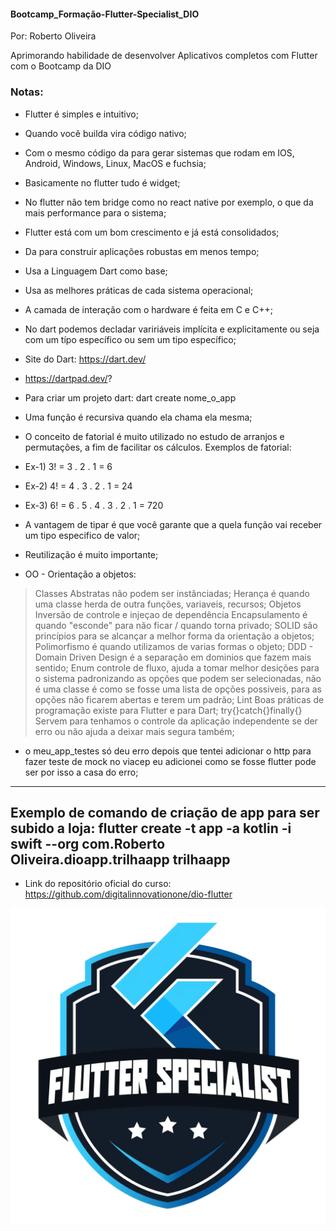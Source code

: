 #### Bootcamp_Formação-Flutter-Specialist_DIO
Por: Roberto Oliveira

Aprimorando habilidade de desenvolver Aplicativos completos com Flutter com o Bootcamp da DIO

### Notas:

* Flutter é simples e intuitivo;
* Quando você builda vira código nativo;
* Com o mesmo código da para gerar sistemas que rodam em IOS, Android, Windows, Linux, MacOS e fuchsia;
* Basicamente no flutter tudo é widget;
* No flutter não tem bridge como no react native por exemplo, o que da mais performance para o sistema;
* Flutter está com um bom crescimento e já está consolidados;
* Da para construir aplicações robustas em menos tempo;
* Usa a Linguagem Dart como base;
* Usa as melhores práticas de cada sistema operacional;
* A camada de interação com o hardware é feita em C e C++;
* No dart podemos decladar variriáveis implícita e explicitamente ou seja com um típo específico ou sem um tipo específico;

* Site do Dart: https://dart.dev/
* https://dartpad.dev/?

* Para criar um projeto dart: dart create nome_o_app

* Uma função é recursiva quando ela chama ela mesma;

* O conceito de fatorial é muito utilizado no estudo de arranjos e permutações, a fim de facilitar os cálculos. Exemplos de fatorial:
* Ex-1) 3! = 3 . 2 . 1 = 6
* Ex-2) 4! = 4 . 3 . 2 . 1 = 24
* Ex-3) 6! = 6 . 5 . 4 . 3 . 2 . 1 = 720

* A vantagem de tipar é que você garante que a quela função vai receber um tipo especifico de valor;
* Reutilização é muito importante;

* OO - Orientação a objetos:
> Classes Abstratas não podem ser instânciadas;
> Herança é quando uma classe herda de outra funções, variaveis, recursos;
> Objetos 
> Inversão de controle e injeçao de dependência
> Encapsulamento é quando "esconde" para não ficar  / quando torna privado;
> SOLID são princípios para se alcançar a melhor forma da orientação a objetos;
> Polimorfismo é quando utilizamos de varias formas o objeto;
> DDD - Domain Driven Design é a separação em dominios que fazem mais sentido;
> Enum controle de fluxo, ajuda a tomar melhor desições para o sistema padronizando as opções que podem ser selecionadas, não é uma classe é como se fosse uma lista de opções possiveis, para as opções não ficarem abertas e terem um padrão;
> Lint Boas práticas de programação existe para Flutter e para Dart;
> try{}catch{}finally{} Servem para tenhamos o controle da aplicação independente se der erro ou não ajuda a deixar mais segura também;

* o meu_app_testes só deu erro depois que tentei adicionar o http para fazer teste de mock no viacep eu adicionei como se fosse flutter pode ser por isso a casa do erro;


---
Exemplo de comando de criação de app para ser subido a loja:
flutter create -t app -a kotlin -i swift --org com.Roberto Oliveira.dioapp.trilhaapp trilhaapp
---

* Link do repositório oficial do curso: https://github.com/digitalinnovationone/dio-flutter

<img src="imagens/flutter_bootcamp.jpg">

